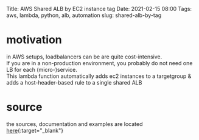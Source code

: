 Title: AWS Shared ALB by EC2 instance tag
Date: 2021-02-15 08:00
Tags: aws, lambda, python, alb, automation
slug: shared-alb-by-tag

# motivation

in AWS setups, loadbalancers can be are quite cost-intensive.     
If you are in a non-production environment, you probably do not need one LB for each (micro-)service.    
This lambda function automatically adds ec2 instances to a targetgroup & adds a host-header-based rule to a single shared ALB

# source 

the sources, documentation and examples are located [here](https://github.com/k11h-de/aws-lambda/tree/main/shared-alb-by-tag){:target="_blank"}